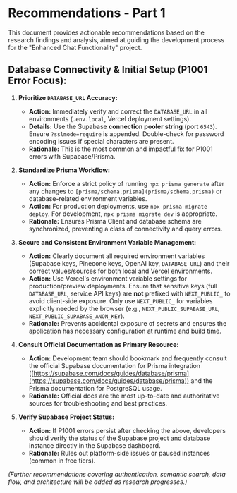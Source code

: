 # Recommendations - Part 1

This document provides actionable recommendations based on the research findings and analysis, aimed at guiding the development process for the "Enhanced Chat Functionality" project.

## Database Connectivity & Initial Setup (P1001 Error Focus):

1.  **Prioritize `DATABASE_URL` Accuracy:**
    *   **Action:** Immediately verify and correct the `DATABASE_URL` in all environments (`.env.local`, Vercel deployment settings).
    *   **Details:** Use the Supabase **connection pooler string** (port `6543`). Ensure `?sslmode=require` is appended. Double-check for password encoding issues if special characters are present.
    *   **Rationale:** This is the most common and impactful fix for P1001 errors with Supabase/Prisma.

2.  **Standardize Prisma Workflow:**
    *   **Action:** Enforce a strict policy of running `npx prisma generate` after any changes to `[prisma/schema.prisma](prisma/schema.prisma)` or database-related environment variables.
    *   **Action:** For production deployments, use `npx prisma migrate deploy`. For development, `npx prisma migrate dev` is appropriate.
    *   **Rationale:** Ensures Prisma Client and database schema are synchronized, preventing a class of connectivity and query errors.

3.  **Secure and Consistent Environment Variable Management:**
    *   **Action:** Clearly document all required environment variables (Supabase keys, Pinecone keys, OpenAI key, `DATABASE_URL`) and their correct values/sources for both local and Vercel environments.
    *   **Action:** Use Vercel's environment variable settings for production/preview deployments. Ensure that sensitive keys (full `DATABASE_URL`, service API keys) are **not** prefixed with `NEXT_PUBLIC_` to avoid client-side exposure. Only use `NEXT_PUBLIC_` for variables explicitly needed by the browser (e.g., `NEXT_PUBLIC_SUPABASE_URL`, `NEXT_PUBLIC_SUPABASE_ANON_KEY`).
    *   **Rationale:** Prevents accidental exposure of secrets and ensures the application has necessary configuration at runtime and build time.

4.  **Consult Official Documentation as Primary Resource:**
    *   **Action:** Development team should bookmark and frequently consult the official Supabase documentation for Prisma integration ([https://supabase.com/docs/guides/database/prisma](https://supabase.com/docs/guides/database/prisma)) and the Prisma documentation for PostgreSQL usage.
    *   **Rationale:** Official docs are the most up-to-date and authoritative sources for troubleshooting and best practices.

5.  **Verify Supabase Project Status:**
    *   **Action:** If P1001 errors persist after checking the above, developers should verify the status of the Supabase project and database instance directly in the Supabase dashboard.
    *   **Rationale:** Rules out platform-side issues or paused instances (common in free tiers).

*(Further recommendations covering authentication, semantic search, data flow, and architecture will be added as research progresses.)*